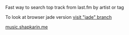 Fast way to search top track from last.fm by artist or tag

To look at browser jade version [visit "jade" branch](https://github.com/shapkarin/music-search/tree/jade)

[music.shapkarin.me](http://music.shapkarin.me)

